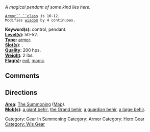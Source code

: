 *A magical pendant of some kind lies here.*

[`Armor`` ``class`](Armor_Values "wikilink")` is 10-12.`  
`Modifies `[`wisdom`](Wisdom "wikilink")` by 4 continuous.`

**Keyword(s):** control, pendant.  
**[Level(s)](Object_Level "wikilink"):** 50-52.  
**[Type](:Category:_Object_Types "wikilink"):**
[armor](:Category:_Armor "wikilink").  
**[Slot(s)](Object_Slots "wikilink"):** <worn around neck>.  
**[Quality](Object_Quality "wikilink"):** 200 hps.  
**[Weight](Object_Weight "wikilink"):** 2 lbs.  
**[Flag(s)](:Category:_Object_Flags "wikilink"):**
[evil](Evil_Flag "wikilink"), [magic](Magic_Flag "wikilink").  

## Comments

## Directions

**[Area](:Category:_Areas "wikilink"):** [The
Summoning](:Category:_Summoning "wikilink")
([Map](Summoning_Map "wikilink")).  
**[Mob(s)](:Category:_Mobs "wikilink"):** [a giant
behir](Giant_Behir "wikilink"), [the Grand
behir](Grand_Behir "wikilink"), [a guardian
behir](Guardian_Behir "wikilink"), [a large
behir](Large_Behir "wikilink").  

[Category: Gear In Summoning](Category:_Gear_In_Summoning "wikilink")
[Category: Armor](Category:_Armor "wikilink") [Category: Hero
Gear](Category:_Hero_Gear "wikilink") [Category: Wis
Gear](Category:_Wis_Gear "wikilink")
